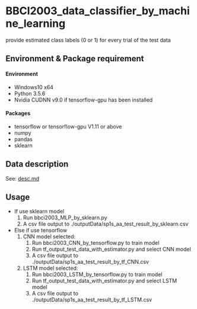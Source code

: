 
# BBCI2003_data_classifier_by_machine_learning

provide estimated class labels (0 or 1) for every trial of the test data

## Environment & Package requirement

#### Environment

* Windows10 x64
* Python 3.5.6
* Nvidia CUDNN v9.0 if tensorflow-gpu has been installed

#### Packages

* tensorflow or tensorflow-gpu V1.11 or above
* numpy
* pandas
* sklearn

## Data description

See: [desc.md](./inputData/desc.md)

## Usage

* If use sklearn model
  1. Run bbci2003_MLP_by_sklearn.py
  2. A csv file output to ./outputData/sp1s_aa_test_result_by_sklearn.csv
* Else if use tensorflow
  1. CNN model selected:
      1. Run bbci2003_CNN_by_tensorflow.py to train model
      2. Run tf_output_test_data_with_estimator.py and select CNN model
      3. A csv file output to ./outputData/sp1s_aa_test_result_by_tf_CNN.csv
  2. LSTM model selected:
      1. Run bbci2003_LSTM_by_tensorflow.py to train model
      2. Run tf_output_test_data_with_estimator.py and select LSTM model
      3. A csv file output to ./outputData/sp1s_aa_test_result_by_tf_LSTM.csv
